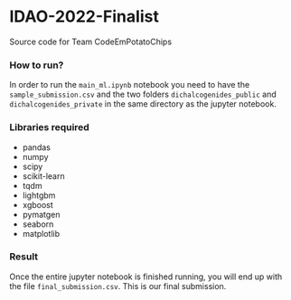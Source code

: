# IDAO-2022-Finalist
Source code for Team CodeEmPotatoChips

### How to run?
In order to run the `main_ml.ipynb` notebook you need to have the `sample_submission.csv` and the two folders `dichalcogenides_public` and `dichalcogenides_private` in the same directory as the jupyter notebook.

### Libraries required
- pandas
- numpy
- scipy
- scikit-learn
- tqdm
- lightgbm
- xgboost
- pymatgen
- seaborn
- matplotlib

### Result
Once the entire jupyter notebook is finished running, you will end up with the file `final_submission.csv`. This is our final submission.

